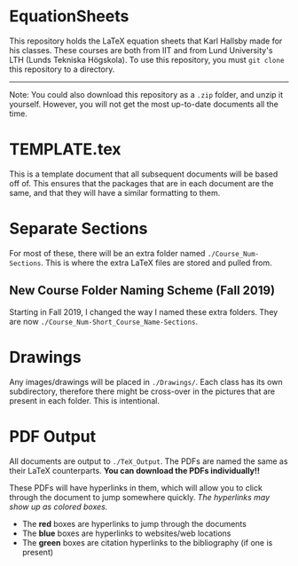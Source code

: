 # EquationSheets
This repository holds the LaTeX equation sheets that Karl Hallsby made for his classes.
These courses are both from IIT and from Lund University's LTH (Lunds Tekniska Högskola).
To use this repository, you must `git clone` this repository to a directory.

-------------------------------------------------------------------------------
Note: You could also download this repository as a `.zip` folder, and unzip it yourself.
However, you will not get the most up-to-date documents all the time.

# TEMPLATE.tex
This is a template document that all subsequent documents will be based off of.
This ensures that the packages that are in each document are the same, and that they will have a similar formatting to them.

# Separate Sections
For most of these, there will be an extra folder named `./Course_Num-Sections`.
This is where the extra LaTeX files are stored and pulled from.

## New Course Folder Naming Scheme (Fall 2019)
Starting in Fall 2019, I changed the way I named these extra folders.
They are now `./Course_Num-Short_Course_Name-Sections`.

# Drawings
Any images/drawings will be placed in `./Drawings/`.
Each class has its own subdirectory, therefore there might be cross-over in the pictures that are present in each folder.
This is intentional.

# PDF Output
All documents are output to `./TeX_Output`.
The PDFs are named the same as their LaTeX counterparts.
**You can download the PDFs individually!!**

These PDFs will have hyperlinks in them, which will allow you to click through the document to jump somewhere quickly.
*The hyperlinks may show up as colored boxes.*
  * The **red** boxes are hyperlinks to jump through the documents
  * The **blue** boxes are hyperlinks to websites/web locations
  * The **green** boxes are citation hyperlinks to the bibliography (if one is present)

